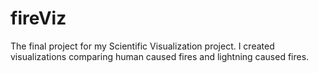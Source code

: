 # fireViz
The final project for my Scientific Visualization project. I created visualizations comparing human caused fires and lightning caused fires. 
